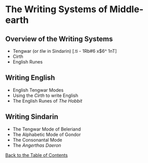 # The Writing Systems of Middle-earth

## Overview of the Writing Systems

- Tengwar (or _tîw_ in Sindarin) [.ti - 1Rb#6 x$6^ 1nT]
- Cirth
- English Runes

## Writing English

- English Tengwar Modes
- Using the _Cirth_ to write English
- The English Runes of _The Hobbit_

## Writing Sindarin

- The Tengwar Mode of Beleriand
- The Alphabetic Mode of Gondor
- The Consonantal Mode
- The _Angerthas Daeron_

<div class="nav-links">
<p><a href="../sindarin.html">Back to the Table of Contents</a></p>
</div>
